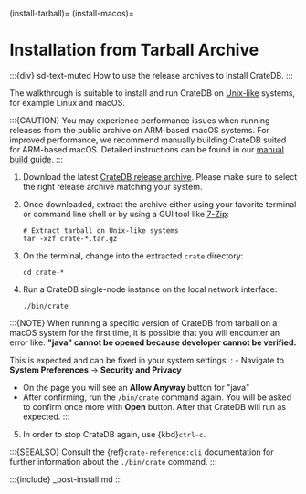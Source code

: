 (install-tarball)=
(install-macos)=

# Installation from Tarball Archive

:::{div} sd-text-muted
How to use the release archives to install CrateDB.
:::

The walkthrough is suitable to install and run CrateDB on
[Unix-like] systems, for example Linux and macOS.

:::{CAUTION}
You may experience performance issues when running releases from the public
archive on ARM-based macOS systems. For improved performance, we recommend
manually building CrateDB suited for ARM-based macOS. Detailed instructions
can be found in our [manual build guide].
:::

1. Download the latest [CrateDB release archive]. Please make sure to select
   the right release archive matching your system.

2. Once downloaded, extract the archive either using your favorite terminal or
   command line shell or by using a GUI tool like [7-Zip]:

   ```shell
   # Extract tarball on Unix-like systems
   tar -xzf crate-*.tar.gz
   ```

3. On the terminal, change into the extracted `crate` directory:

   ```shell
   cd crate-*
   ```

4. Run a CrateDB single-node instance on the local network interface:

   ```shell
   ./bin/crate
   ```

:::{NOTE}
When running a specific version of CrateDB from tarball on a macOS
system for the first time, it is possible that you will encounter an error
like: **"java" cannot be opened because developer cannot be verified.**

This is expected and can be fixed in your system settings:
: - Navigate to **System Preferences** -> **Security and Privacy**
  - On the page you will see an **Allow Anyway** button for "java"
  - After confirming, run the `/bin/crate` command again. You will be
    asked to confirm once more with **Open** button. After that CrateDB
    will run as expected.
:::

5. In order to stop CrateDB again, use {kbd}`ctrl-c`.

:::{SEEALSO}
Consult the {ref}`crate-reference:cli` documentation for further information
about the `./bin/crate` command.
:::

:::{include} _post-install.md
:::


[7-zip]: https://www.7-zip.org/
[cratedb release archive]: https://cdn.crate.io/downloads/releases/cratedb/
[manual build guide]: https://github.com/crate/crate/blob/master/devs/docs/basics.rst
[unix-like]: https://en.wikipedia.org/wiki/Unix-like

